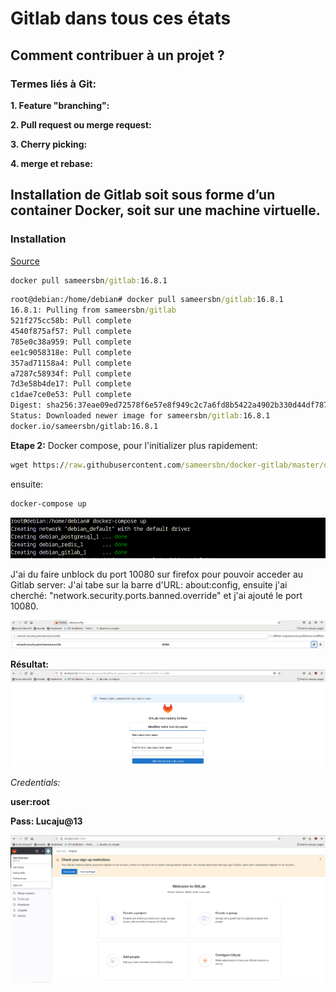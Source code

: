 # Gitlab dans tous ces états
## Comment contribuer à un projet ?
### Termes liés à Git:

**1. Feature "branching":**

**2. Pull request ou merge request:**

**3. Cherry picking:**

**4. merge et rebase:**

## Installation de Gitlab soit sous forme d’un container Docker, soit sur une machine virtuelle.
### Installation
[Source](https://github.com/sameersbn/docker-gitlab)
```cmd
docker pull sameersbn/gitlab:16.8.1
```

```cmd
root@debian:/home/debian# docker pull sameersbn/gitlab:16.8.1
16.8.1: Pulling from sameersbn/gitlab
521f275cc58b: Pull complete 
4540f875af57: Pull complete 
785e0c38a959: Pull complete 
ee1c9058318e: Pull complete 
357ad71158a4: Pull complete 
a7287c58934f: Pull complete 
7d3e58b4de17: Pull complete 
c1dae7ce0e53: Pull complete 
Digest: sha256:37eae09ed72578f6e57e8f949c2c7a6fd8b5422a4902b330d44df7879c3f619d
Status: Downloaded newer image for sameersbn/gitlab:16.8.1
docker.io/sameersbn/gitlab:16.8.1
```
**Etape 2:**
Docker compose, pour l'initializer plus rapidement:

```cmd
wget https://raw.githubusercontent.com/sameersbn/docker-gitlab/master/docker-compose.yml
```
ensuite:

```cmd
docker-compose up
```
![Alt_text](../images/49.png)

J'ai du faire unblock du port 10080 sur firefox pour pouvoir acceder au Gitlab server:
J'ai tabe sur la barre d'URL: about:config, ensuite j'ai cherché: "network.security.ports.banned.override" et j'ai ajouté le port 10080.

![Alt_text](../images/48.png)

**Résultat:**
![Alt_text](../images/50.png)

*Credentials:*

**user:root** 

**Pass: Lucaju@13** 

![Alt_text](../images/51.png)
